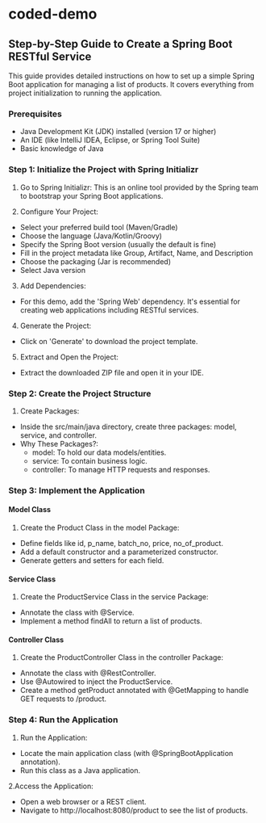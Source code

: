 # coded-demo

## Step-by-Step Guide to Create a Spring Boot RESTful Service
This guide provides detailed instructions on how to set up a simple Spring Boot application for managing a list of products. It covers everything from project initialization to running the application.

### Prerequisites
* Java Development Kit (JDK) installed (version 17 or higher)
* An IDE (like IntelliJ IDEA, Eclipse, or Spring Tool Suite)
* Basic knowledge of Java

### Step 1: Initialize the Project with Spring Initializr
1. Go to Spring Initializr: This is an online tool provided by the Spring team to bootstrap your Spring Boot applications.

2. Configure Your Project:
  * Select your preferred build tool (Maven/Gradle)
  * Choose the language (Java/Kotlin/Groovy)
  * Specify the Spring Boot version (usually the default is fine)
  * Fill in the project metadata like Group, Artifact, Name, and Description
  * Choose the packaging (Jar is recommended)
  * Select Java version

3. Add Dependencies:
  * For this demo, add the 'Spring Web' dependency. It's essential for creating web applications including RESTful services.

4. Generate the Project:
  * Click on 'Generate' to download the project template.

5. Extract and Open the Project:
  * Extract the downloaded ZIP file and open it in your IDE.
    
### Step 2: Create the Project Structure

1. Create Packages:
  * Inside the src/main/java directory, create three packages: model, service, and controller.
  * Why These Packages?:
    * model: To hold our data models/entities.
    * service: To contain business logic.
    * controller: To manage HTTP requests and responses.

### Step 3: Implement the Application

#### Model Class
1. Create the Product Class in the model Package:
  * Define fields like id, p_name, batch_no, price, no_of_product.
  * Add a default constructor and a parameterized constructor.
  * Generate getters and setters for each field.

#### Service Class
1. Create the ProductService Class in the service Package:
  * Annotate the class with @Service.
  * Implement a method findAll to return a list of products.

#### Controller Class
1. Create the ProductController Class in the controller Package:
  * Annotate the class with @RestController.
  * Use @Autowired to inject the ProductService.
  * Create a method getProduct annotated with @GetMapping to handle GET requests to /product.

### Step 4: Run the Application
1. Run the Application:
  * Locate the main application class (with @SpringBootApplication annotation).
  * Run this class as a Java application.

2.Access the Application:
  * Open a web browser or a REST client.
  * Navigate to http://localhost:8080/product to see the list of products.